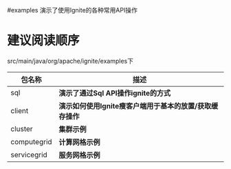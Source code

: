 #examples
演示了使用Ignite的各种常用API操作

# 建议阅读顺序
src/main/java/org/apache/ignite/examples下

| 包名称                   | 描述 |
| ------------------------ | -------- |
| sql                      | **演示了通过Sql API操作ignite的方式**|
| client                   | **演示如何使用Ignite瘦客户端用于基本的放置/获取缓存操作** |
| cluster                  | **集群示例**|
| computegrid              | **计算网格示例**|
| servicegrid              | **服务网格示例**|
